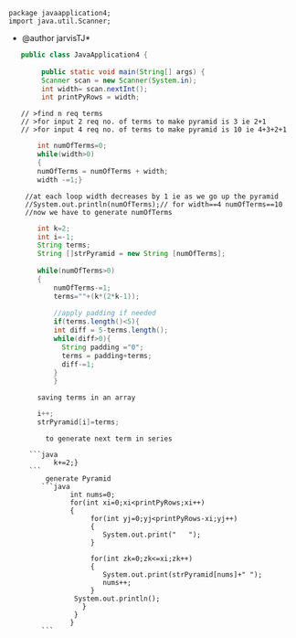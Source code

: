 ```
package javaapplication4;
import java.util.Scanner;
```

 * @author jarvisTJ*
 
```java
   public class JavaApplication4 {    
   
        public static void main(String[] args) {
        Scanner scan = new Scanner(System.in);
        int width= scan.nextInt();
        int printPyRows = width;
```

        
       // >find n req terms
       // >for input 2 req no. of terms to make pyramid is 3 ie 2+1
       // >for input 4 req no. of terms to make pyramid is 10 ie 4+3+2+1
        
 ```java    
        int numOfTerms=0;
        while(width>0)
        {       
        numOfTerms = numOfTerms + width;
        width -=1;}
 
 ```
      
        //at each loop width decreases by 1 ie as we go up the pyramid
        //System.out.println(numOfTerms);// for width==4 numOfTerms==10
        //now we have to generate numOfTerms
        
 ```java
        int k=2;
        int i=-1;
        String terms;
        String []strPyramid = new String [numOfTerms];
        
        while(numOfTerms>0)
        {
            numOfTerms-=1;
            terms=""+(k*(2*k-1));
        
            //apply padding if needed
            if(terms.length()<5){
            int diff = 5-terms.length();
            while(diff>0){
              String padding ="0";
              terms = padding+terms;
              diff-=1;
            }
            }
 ```
           saving terms in an array
   ```java
          i++;
          strPyramid[i]=terms;
   ```        
             to generate next term in series
             
         ```java    
               k+=2;}
         ```    
             generate Pyramid
            ```java 
                   int nums=0;
                   for(int xi=0;xi<printPyRows;xi++) 
                   {
                        for(int yj=0;yj<printPyRows-xi;yj++)
                        {
                           System.out.print("   "); 
                        }
                  
                        for(int zk=0;zk<=xi;zk++) 
                        {
                           System.out.print(strPyramid[nums]+" ");
                           nums++;
                        }
                    System.out.println();  
                      }       
                    }    
                   }
            ```

